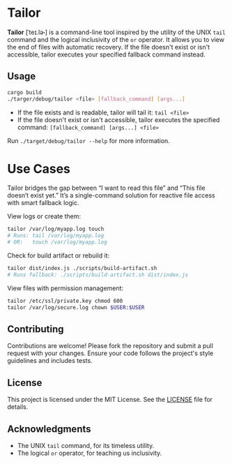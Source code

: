 # Tailor

**Tailor** [ˈteɪ.lə˞] is a command-line tool inspired by the utility of the UNIX `tail` command
and the logical inclusivity of the `or` operator. It allows you to view the end of files with
automatic recovery. If the file doesn't exist or isn't accessible, tailor executes your
specified fallback command instead.

## Usage

```bash
cargo build
./targer/debug/tailor <file> [fallback_command] [args...]
```

- If the file exists and is readable, tailor will tail it: `tail <file>`
- If the file doesn't exist or isn't accessible, tailor executes the specified command:
  `[fallback_command] [args...] <file>`

Run `./target/debug/tailor --help` for more information.

# Use Cases

Tailor bridges the gap between “I want to read this file” and “This file doesn’t exist yet.” It’s
a single-command solution for reactive file access with smart fallback logic.

View logs or create them:

```bash
tailor /var/log/myapp.log touch
# Runs: tail /var/log/myapp.log
# OR:   touch /var/log/myapp.log
```

Check for build artifact or rebuild it:

```bash
tailor dist/index.js ./scripts/build-artifact.sh
# Runs fallback: ./scripts/build-artifact.sh dist/index.js
```

View files with permission management:

```bash
tailor /etc/ssl/private.key chmod 600
tailor /var/log/secure.log chown $USER:$USER
```

## Contributing

Contributions are welcome! Please fork the repository and submit a pull request with your
changes. Ensure your code follows the project's style guidelines and includes tests.

## License

This project is licensed under the MIT License. See the [LICENSE](LICENSE) file for details.

## Acknowledgments

- The UNIX `tail` command, for its timeless utility.
- The logical `or` operator, for teaching us inclusivity.
